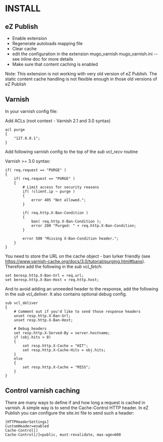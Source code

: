 INSTALL
=======

eZ Publish
----------
- Enable extension
- Regenerate autoloads mapping file
- Clear cache
- edit the configuration in the extension mugo_varnish
  mugo_varnish.ini -- see inline doc for more details
- Make sure that content caching is enabled
   
Note: This extension is not working with very old version of eZ Publish. The static content cache handling is not flexible enough in those old versions of eZ Publish

Varnish
-------
In your varnish config file:

Add ACLs (root context - Varnish 2.1 and 3.0 syntax)
```
acl purge
{
	"127.0.0.1";
}
```
Add following varnish config to the top of the _sub vcl_recv_ routine

Varnish >= 3.0 syntax:
```
if( req.request == "PURGE" )
{
    if( req.request == "PURGE" )
    {
        # Limit access for security reasons
        if( !client.ip ~ purge )
        {
            error 405 "Not allowed.";
        }

        if( req.http.X-Ban-Condition )
        {
            ban( req.http.X-Ban-Condition );
            error 200 "Purged: " + req.http.X-Ban-Condition;
        }

        error 500 "Missing X-Ban-Condition header.";
    }
}
```       

You need to store the URL on the cache object - ban lurker friendly
(see https://www.varnish-cache.org/docs/3.0/tutorial/purging.html#bans).
Therefore add the following in the _sub vcl_fetch_:
```
set beresp.http.X-Ban-Url = req.url;
set beresp.http.X-Ban-Host = req.http.host;
```
     
And to avoid adding an unneeded header to the response, add the following in the _sub vcl_deliver_.
It also contains optional debug config.

```
sub vcl_deliver
{
    # Comment out if you'd like to send those response headers
    unset resp.http.X-Ban-Url;
    unset resp.http.X-Ban-Host;

    # Debug headers    
    set resp.http.X-Served-By = server.hostname;
    if (obj.hits > 0)
    {
        set resp.http.X-Cache = "HIT";	
        set resp.http.X-Cache-Hits = obj.hits;
    }
    else
    {
        set resp.http.X-Cache = "MISS";	
    }
}
```

Control varnish caching
----
There are many ways to define if and how long a request is cached in varnish.
A simple way is to send the Cache-Control HTTP header. In eZ Publish you can
configure the site.ini file to send such a header:
```
[HTTPHeaderSettings]
CustomHeader=enabled
Cache-Control[]
Cache-Control[/]=public, must-revalidate, max-age=600
```

